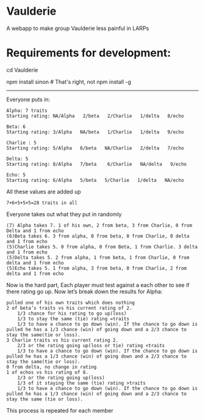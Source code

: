 Vaulderie
=========

A webapp to make group Vaulderie less painful in LARPs

Requirements for development:
=============================
cd Vaulderie

npm install sinon # That's right, not npm install -g

----

Everyone puts in:

    Alpha: 7 traits
    Starting rating: NA/Alpha   2/beta   2/Charlie   1/delta   8/echo

    Beta: 6
    Starting rating: 3/Alpha   NA/beta   1/Charlie   1/delta   9/echo

    Charlie : 5
    Starting rating: 5/Alpha   6/beta   NA/Charlie   2/delta   7/echo

    Delta: 5
    Starting rating: 8/Alpha   7/beta    6/Charlie   NA/delta   9/echo

    Echo: 5
    Starting rating: 6/Alpha   5/beta   5/Charlie   1/delta   NA/echo

All these values are added up

    7+6+5+5+5=28 traits in all
    
Everyone takes out what they put in randomly

    (7) Alpha takes 7. 1 of his own, 2 from beta, 3 from Charlie, 0 from Delta and 1 from echo
    (6)Beta takes 6. 3 from alpha, 0 from beta, 0 from Charlie, 0 delta and 1 from echo
    (5)Charlie takes 5. 0 from alpha, 0 from Beta, 1 from Charlie. 3 delta and 1 from echo
    (5)Delta takes 5. 2 from alpha, 1 from beta, 1 from Charlie, 0 from delta and 1 from echo
    (5)Echo takes 5. 1 from alpha, 3 from beta, 0 from Charlie, 2 from delta and 1 from echo
    
Now is the hard part,
Each player must test against a each other to see if there rating go up.
Now let’s break down the results for Alpha:

    pulled one of his own traits which does nothing
    2 of beta’s traits vs his current rating of 2.
        1/3 chance for his rating to go up(loss)
        1/3 to stay the same (tie) rating =traits
        1/3 to have a chance to go down (win). If the chance to go down is pulled he has a 1/3 chance (win) of going down and a 2/3 chance to stay the same(tie or loss). 
    3 Charlie traits vs his current rating 2.
        2/3 or the rating going up(loss or tie) rating <traits
        1/3 to have a chance to go down (win). If the chance to go down is pulled he has a 1/3 chance (win) of going down and a 2/3 chance to stay the same(tie or loss).
    0 from delta, no change in rating
    1 of echos vs his rating of 8.
        1/3 or the rating going up(loss)
        1/3 of it staying the same (tie) rating >traits
        1/3 to have a chance to go down (win). If the chance to go down is pulled he has a 1/3 chance (win) of going down and a 2/3 chance to stay the same (tie or loss).

This process is repeated for each member

